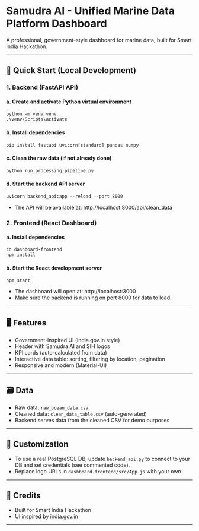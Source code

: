 # Samudra AI - Unified Marine Data Platform Dashboard

A professional, government-style dashboard for marine data, built for Smart India Hackathon.

---

## 🚀 Quick Start (Local Development)

### 1. Backend (FastAPI API)

#### a. Create and activate Python virtual environment
```
python -m venv venv
.\venv\Scripts\activate
```

#### b. Install dependencies
```
pip install fastapi uvicorn[standard] pandas numpy
```

#### c. Clean the raw data (if not already done)
```
python run_processing_pipeline.py
```

#### d. Start the backend API server
```
uvicorn backend_api:app --reload --port 8000
```

- The API will be available at: http://localhost:8000/api/clean_data

### 2. Frontend (React Dashboard)

#### a. Install dependencies
```
cd dashboard-frontend
npm install
```

#### b. Start the React development server
```
npm start
```

- The dashboard will open at: http://localhost:3000
- Make sure the backend is running on port 8000 for data to load.

---

## 🖥️ Features
- Government-inspired UI (india.gov.in style)
- Header with Samudra AI and SIH logos
- KPI cards (auto-calculated from data)
- Interactive data table: sorting, filtering by location, pagination
- Responsive and modern (Material-UI)

---

## 🗃️ Data
- Raw data: `raw_ocean_data.csv`
- Cleaned data: `clean_data_table.csv` (auto-generated)
- Backend serves data from the cleaned CSV for demo purposes

---

## 📝 Customization
- To use a real PostgreSQL DB, update `backend_api.py` to connect to your DB and set credentials (see commented code).
- Replace logo URLs in `dashboard-frontend/src/App.js` with your own.

---

## 🤝 Credits
- Built for Smart India Hackathon
- UI inspired by [india.gov.in](https://www.india.gov.in/)

---
